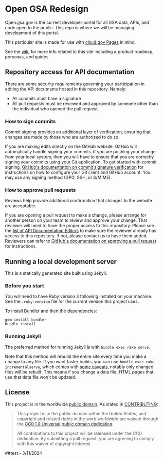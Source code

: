 # Open GSA Redesign

Open.gsa.gov is the current developer portal for all GSA data, APIs, and code open to the public. This repo is where we will be managing development of this portal.

This particular site is made for use with [cloud.gov Pages](https://cloud.gov/pages) in mind.

See the [wiki](https://github.com/GSA/open-gsa-redesign/wiki) for more info related to this site including a product roadmap, personas, and guides.

## Repository access for API documentation

There are some security requirements governing your participation in editing the API documents hosted in this repository. Namely:

* All commits must have a signature
* All pull requests must be reviewed and approved by someone other than the individual who opened the pull request

### How to sign commits

Commit signing provides an additional layer of verification, ensuring that changes are made by those who are authorized to do so.

If you are making edits directly on the GitHub website, GitHub will automatically handle signing your commits. If you are pushing your change from your local system, then you will have to ensure that you are correctly signing your commits using your Git application. To get started with commit signing, [GitHub's documentation on commit signature verification](https://docs.github.com/en/authentication/managing-commit-signature-verification/about-commit-signature-verification) for instructions on how to configure your Git client and GitHub account. You may use any signing method (GPG, SSH, or S/MIME).

### How to approve pull requests

Reviews help provide additional confirmation that changes to the website are acceptable.

If you are opening a pull request to make a change, please arrange for another person on your team to review and approve your change. That reviewer will need to have the proper access to this repository. Please see the [list of API Documentation Editors](https://github.com/orgs/GSA/teams/open-gsa-gov-api-documentation-editors) to make sure the reviewer already has access to this repository. If not, please contact us to have them added. Reviewers can refer to [GitHub's documentation on approving a pull request](https://docs.github.com/en/pull-requests/collaborating-with-pull-requests/reviewing-changes-in-pull-requests/approving-a-pull-request-with-required-reviews) for instructions.

## Running a local development server

This is a statically generated site built using Jekyll.

### Before you start

You will need to have Ruby version 3 following installed on your machine. See the `.ruby-version` file for the current version this project uses.

To install Bundler and then the dependencies:

```
gem install bundler
bundle install
```

### Running Jekyll

The preferred method for running Jekyll is with `bundle exec rake serve`.

Note that this method will rebuild the entire site every time you make a change to any file. If you want faster builds, you can use `bundle exec rake incrementalserve`, which comes with [some caveats](https://jekyllrb.com/docs/configuration/incremental-regeneration/), notably only changed files will be rebuilt. This means if you change a data file, HTML pages that use that data file won't be updated.

## License

This project is in the worldwide [public domain](LICENSE.md). As stated in [CONTRIBUTING](CONTRIBUTING.md):

> This project is in the public domain within the United States, and copyright and related rights in the work worldwide are waived through the [CC0 1.0 Universal public domain dedication](https://creativecommons.org/publicdomain/zero/1.0/).
>
> All contributions to this project will be released under the CC0 dedication. By submitting a pull request, you are agreeing to comply with this waiver of copyright interest.

##test - 3/11/2024

